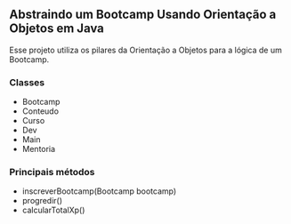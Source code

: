 ## Abstraindo um Bootcamp Usando Orientação a Objetos em Java

Esse projeto utiliza os pilares da Orientação a Objetos para a lógica de um Bootcamp. 

### Classes
  - Bootcamp 
  - Conteudo
  - Curso
  - Dev
  - Main
  - Mentoria

### Principais métodos
  - inscreverBootcamp(Bootcamp bootcamp)
  - progredir()
  - calcularTotalXp()
